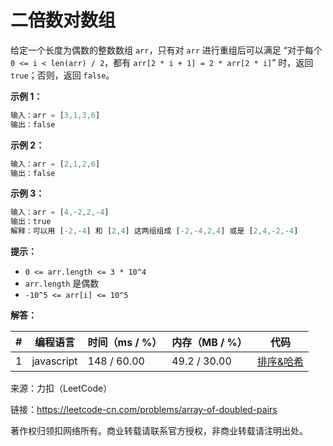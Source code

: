 # 二倍数对数组

给定一个长度为偶数的整数数组 `arr`，只有对 `arr` 进行重组后可以满足 “对于每个 `0 <= i < len(arr) / 2`，都有 `arr[2 * i + 1] = 2 * arr[2 * i]`” 时，返回 `true`；否则，返回 `false`。

**示例 1：**

``` javascript
输入：arr = [3,1,3,6]
输出：false
```

**示例 2：**

``` javascript
输入：arr = [2,1,2,6]
输出：false
```

**示例 3：**

``` javascript
输入：arr = [4,-2,2,-4]
输出：true
解释：可以用 [-2,-4] 和 [2,4] 这两组组成 [-2,-4,2,4] 或是 [2,4,-2,-4]
```

**提示：**

- `0 <= arr.length <= 3 * 10^4`
- `arr.length` 是偶数
- `-10^5 <= arr[i] <= 10^5`

**解答：**

**#**|**编程语言**|**时间（ms / %）**|**内存（MB / %）**|**代码**
--|--|--|--|--
1|javascript|148 / 60.00|49.2 / 30.00|[排序&哈希](./javascript/ac_v1.js)

来源：力扣（LeetCode）

链接：https://leetcode-cn.com/problems/array-of-doubled-pairs

著作权归领扣网络所有。商业转载请联系官方授权，非商业转载请注明出处。
